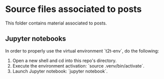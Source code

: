 # Source files associated to posts
This folder contains material associated to posts.

## Jupyter notebooks
In order to properly use the virtual environment ´t2t-env´, do the following:

1. Open a new shell and cd into this repo's directory.
2. Execute the environment activation: ´source .venv/bin/activate´.
3. Launch Jupyter notebook: ´jupyter notebook´.